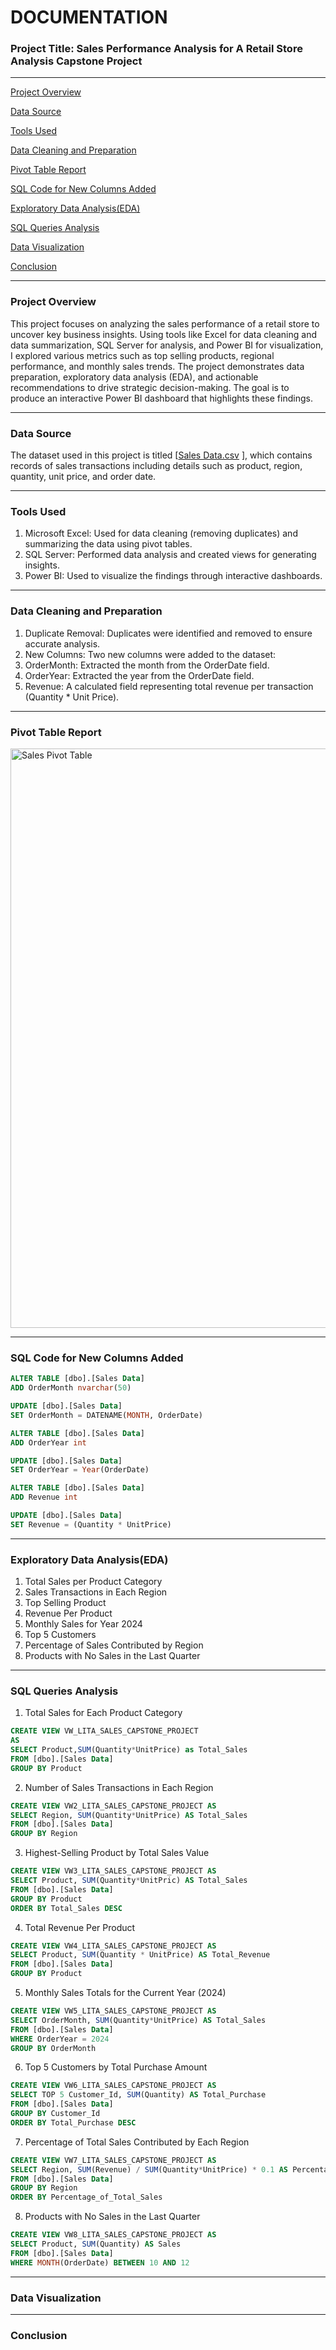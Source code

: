 # DOCUMENTATION

### Project Title: Sales Performance Analysis for A Retail Store Analysis Capstone Project
---
[Project Overview](#project-overview)

[Data Source](#Data-source)

[Tools Used](#Tool-Used)

[Data Cleaning and Preparation](#data-cleaning-and-preparation)

[Pivot Table Report](#pivot-table-report)

[SQL Code for New Columns Added](#sql-code-for-new-columns-added)

[Exploratory Data Analysis(EDA)](#exploratory-data-analysis(EDA))

[SQL Queries Analysis](#SQL-Queries-Analysis)

[Data Visualization](#data-visualization)

[Conclusion](conclusion)

---
### Project Overview
This project focuses on analyzing the sales performance of a retail store to uncover key business insights. Using tools like Excel for data cleaning and data summarization, SQL Server for analysis, and Power BI for visualization, I explored various metrics such as top selling products, regional performance, and monthly sales trends. The project demonstrates data preparation, exploratory data analysis (EDA), and actionable recommendations to drive strategic decision-making. The goal is to produce an interactive Power BI dashboard that highlights these findings.

---

### Data Source
The dataset used in this project is titled [[Sales Data.csv](https://github.com/user-attachments/files/17505520/Sales.Data.csv)
], which contains records of sales transactions including details such as product, region, quantity, unit price, and order date.

---

### Tools Used
1. Microsoft Excel: Used for data cleaning (removing duplicates) and summarizing the data using pivot tables.
2. SQL Server: Performed data analysis and created views for generating insights.
3. Power BI: Used to visualize the findings through interactive dashboards.

---

### Data Cleaning and Preparation
1. Duplicate Removal: Duplicates were identified and removed to ensure accurate analysis.
2.	New Columns: Two new columns were added to the dataset:
3. OrderMonth: Extracted the month from the OrderDate field.
4. OrderYear: Extracted the year from the OrderDate field.
5. Revenue: A calculated field representing total revenue per transaction (Quantity * Unit Price).

---

### Pivot Table Report

<img width="927" alt="Sales Pivot Table" src="https://github.com/user-attachments/assets/4543b634-d872-4e21-bc85-d607f5f68a02">

---

### SQL Code for New Columns Added
``` SQL
ALTER TABLE [dbo].[Sales Data]
ADD OrderMonth nvarchar(50)

UPDATE [dbo].[Sales Data]
SET OrderMonth = DATENAME(MONTH, OrderDate)

ALTER TABLE [dbo].[Sales Data]
ADD OrderYear int

UPDATE [dbo].[Sales Data]
SET OrderYear = Year(OrderDate)

ALTER TABLE [dbo].[Sales Data]
ADD Revenue int

UPDATE [dbo].[Sales Data]
SET Revenue = (Quantity * UnitPrice)
 ```

---

### Exploratory Data Analysis(EDA)
1.  Total Sales per Product Category
2.  Sales Transactions in Each Region
3.  Top Selling Product
4.  Revenue Per Product
5.  Monthly Sales for Year 2024
6.  Top 5 Customers
7.  Percentage of  Sales Contributed by Region
8.  Products with No Sales in the Last Quarter


---

  ### SQL Queries Analysis
1. Total Sales for Each Product Category 
```sql
CREATE VIEW VW_LITA_SALES_CAPSTONE_PROJECT
AS
SELECT Product,SUM(Quantity*UnitPrice) as Total_Sales
FROM [dbo].[Sales Data]
GROUP BY Product
```
2. Number of Sales Transactions in Each Region
```sql
CREATE VIEW VW2_LITA_SALES_CAPSTONE_PROJECT AS
SELECT Region, SUM(Quantity*UnitPrice) AS Total_Sales
FROM [dbo].[Sales Data]
GROUP BY Region
```
3. Highest-Selling Product by Total Sales Value
```sql
CREATE VIEW VW3_LITA_SALES_CAPSTONE_PROJECT AS
SELECT Product, SUM(Quantity*UnitPric) AS Total_Sales
FROM [dbo].[Sales Data]
GROUP BY Product
ORDER BY Total_Sales DESC
```
4. Total Revenue Per Product
```sql
CREATE VIEW VW4_LITA_SALES_CAPSTONE_PROJECT AS
SELECT Product, SUM(Quantity * UnitPrice) AS Total_Revenue
FROM [dbo].[Sales Data]
GROUP BY Product
```
5. Monthly Sales Totals for the Current Year (2024)
```sql
CREATE VIEW VW5_LITA_SALES_CAPSTONE_PROJECT AS
SELECT OrderMonth, SUM(Quantity*UnitPrice) AS Total_Sales
FROM [dbo].[Sales Data]
WHERE OrderYear = 2024
GROUP BY OrderMonth
```
6. Top 5 Customers by Total Purchase Amount
```sql
CREATE VIEW VW6_LITA_SALES_CAPSTONE_PROJECT AS
SELECT TOP 5 Customer_Id, SUM(Quantity) AS Total_Purchase
FROM [dbo].[Sales Data]
GROUP BY Customer_Id
ORDER BY Total_Purchase DESC
```
7. Percentage of Total Sales Contributed by Each Region
```sql
CREATE VIEW VW7_LITA_SALES_CAPSTONE_PROJECT AS
SELECT Region, SUM(Revenue) / SUM(Quantity*UnitPrice) * 0.1 AS Percentage_of_Total_Sales
FROM [dbo].[Sales Data]
GROUP BY Region
ORDER BY Percentage_of_Total_Sales
```
8. Products with No Sales in the Last Quarter
```sql
CREATE VIEW VW8_LITA_SALES_CAPSTONE_PROJECT AS
SELECT Product, SUM(Quantity) AS Sales
FROM [dbo].[Sales Data]
WHERE MONTH(OrderDate) BETWEEN 10 AND 12
```
---
### Data Visualization

---

### Conclusion

